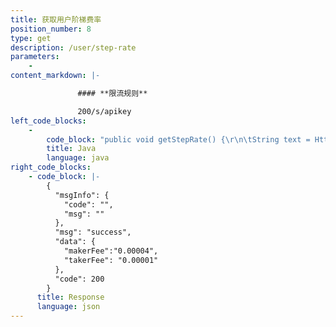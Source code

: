 ```yaml
---
title: 获取用户阶梯费率
position_number: 8
type: get
description: /user/step-rate
parameters:
    -
content_markdown: |-

               #### **限流规则**

               200/s/apikey
left_code_blocks:
    -
        code_block: "public void getStepRate() {\r\n\tString text = HttpUtil.get(URL + \"/v1/future-u/user/user/step-rate\");\r\n\tSystem.out.println(text);\r\n}"
        title: Java
        language: java
right_code_blocks:
    - code_block: |-
        {
          "msgInfo": {
            "code": "",
            "msg": ""
          },
          "msg": "success",
          "data": {
            "makerFee":"0.00004",
            "takerFee": "0.00001"
          },
          "code": 200
        }
      title: Response
      language: json
---
```

